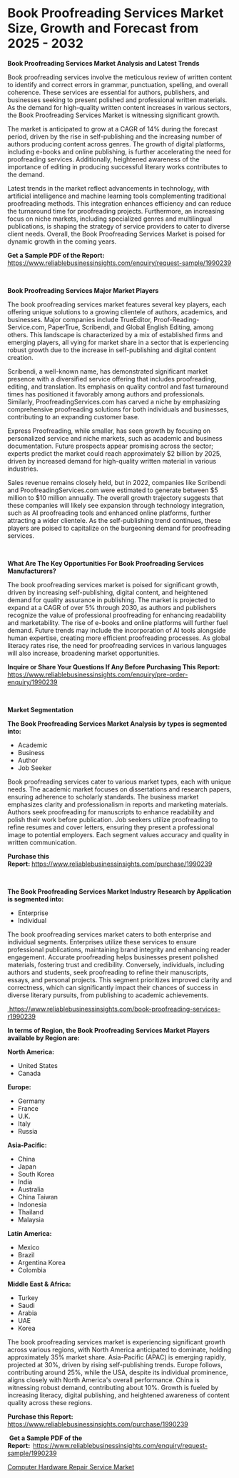 <p><h1>Book Proofreading Services Market Size, Growth and Forecast from 2025 - 2032</h1></p><p><strong>Book Proofreading Services Market Analysis and Latest Trends</strong></p>
<p><p>Book proofreading services involve the meticulous review of written content to identify and correct errors in grammar, punctuation, spelling, and overall coherence. These services are essential for authors, publishers, and businesses seeking to present polished and professional written materials. As the demand for high-quality written content increases in various sectors, the Book Proofreading Services Market is witnessing significant growth.</p><p>The market is anticipated to grow at a CAGR of 14% during the forecast period, driven by the rise in self-publishing and the increasing number of authors producing content across genres. The growth of digital platforms, including e-books and online publishing, is further accelerating the need for proofreading services. Additionally, heightened awareness of the importance of editing in producing successful literary works contributes to the demand.</p><p>Latest trends in the market reflect advancements in technology, with artificial intelligence and machine learning tools complementing traditional proofreading methods. This integration enhances efficiency and can reduce the turnaround time for proofreading projects. Furthermore, an increasing focus on niche markets, including specialized genres and multilingual publications, is shaping the strategy of service providers to cater to diverse client needs. Overall, the Book Proofreading Services Market is poised for dynamic growth in the coming years.</p></p>
<p><strong>Get a Sample PDF of the Report:&nbsp;</strong> <a href="https://www.reliablebusinessinsights.com/enquiry/request-sample/1990239?utm_campaign=2279&utm_medium=2&utm_source=Github&utm_content=ia&utm_term=10032025&utm_id=book-proofreading-services">https://www.reliablebusinessinsights.com/enquiry/request-sample/1990239</a></p>
<p>&nbsp;</p>
<p><strong>Book Proofreading Services Major Market Players</strong></p>
<p><p>The book proofreading services market features several key players, each offering unique solutions to a growing clientele of authors, academics, and businesses. Major companies include TrueEditor, Proof-Reading-Service.com, PaperTrue, Scribendi, and Global English Editing, among others. This landscape is characterized by a mix of established firms and emerging players, all vying for market share in a sector that is experiencing robust growth due to the increase in self-publishing and digital content creation.</p><p>Scribendi, a well-known name, has demonstrated significant market presence with a diversified service offering that includes proofreading, editing, and translation. Its emphasis on quality control and fast turnaround times has positioned it favorably among authors and professionals. Similarly, ProofreadingServices.com has carved a niche by emphasizing comprehensive proofreading solutions for both individuals and businesses, contributing to an expanding customer base.</p><p>Express Proofreading, while smaller, has seen growth by focusing on personalized service and niche markets, such as academic and business documentation. Future prospects appear promising across the sector; experts predict the market could reach approximately $2 billion by 2025, driven by increased demand for high-quality written material in various industries.</p><p>Sales revenue remains closely held, but in 2022, companies like Scribendi and ProofreadingServices.com were estimated to generate between $5 million to $10 million annually. The overall growth trajectory suggests that these companies will likely see expansion through technology integration, such as AI proofreading tools and enhanced online platforms, further attracting a wider clientele. As the self-publishing trend continues, these players are poised to capitalize on the burgeoning demand for proofreading services.</p></p>
<p>&nbsp;</p>
<p><strong>What Are The Key Opportunities For Book Proofreading Services Manufacturers?</strong></p>
<p><p>The book proofreading services market is poised for significant growth, driven by increasing self-publishing, digital content, and heightened demand for quality assurance in publishing. The market is projected to expand at a CAGR of over 5% through 2030, as authors and publishers recognize the value of professional proofreading for enhancing readability and marketability. The rise of e-books and online platforms will further fuel demand. Future trends may include the incorporation of AI tools alongside human expertise, creating more efficient proofreading processes. As global literacy rates rise, the need for proofreading services in various languages will also increase, broadening market opportunities.</p></p>
<p><strong>Inquire or Share Your Questions If Any Before Purchasing This Report:</strong> <a href="https://www.reliablebusinessinsights.com/enquiry/pre-order-enquiry/1990239?utm_campaign=2279&utm_medium=2&utm_source=Github&utm_content=ia&utm_term=10032025&utm_id=book-proofreading-services">https://www.reliablebusinessinsights.com/enquiry/pre-order-enquiry/1990239</a></p>
<p>&nbsp;</p>
<p><strong>Market Segmentation</strong></p>
<p><strong>The Book Proofreading Services Market Analysis by types is segmented into:</strong></p>
<p><ul><li>Academic</li><li>Business</li><li>Author</li><li>Job Seeker</li></ul></p>
<p><p>Book proofreading services cater to various market types, each with unique needs. The academic market focuses on dissertations and research papers, ensuring adherence to scholarly standards. The business market emphasizes clarity and professionalism in reports and marketing materials. Authors seek proofreading for manuscripts to enhance readability and polish their work before publication. Job seekers utilize proofreading to refine resumes and cover letters, ensuring they present a professional image to potential employers. Each segment values accuracy and quality in written communication.</p></p>
<p><strong>Purchase this Report:&nbsp;</strong><a href="https://www.reliablebusinessinsights.com/purchase/1990239?utm_campaign=2279&utm_medium=2&utm_source=Github&utm_content=ia&utm_term=10032025&utm_id=book-proofreading-services">https://www.reliablebusinessinsights.com/purchase/1990239</a></p>
<p>&nbsp;</p>
<p><strong>The Book Proofreading Services Market Industry Research by Application is segmented into:</strong></p>
<p><ul><li>Enterprise</li><li>Individual</li></ul></p>
<p><p>The book proofreading services market caters to both enterprise and individual segments. Enterprises utilize these services to ensure professional publications, maintaining brand integrity and enhancing reader engagement. Accurate proofreading helps businesses present polished materials, fostering trust and credibility. Conversely, individuals, including authors and students, seek proofreading to refine their manuscripts, essays, and personal projects. This segment prioritizes improved clarity and correctness, which can significantly impact their chances of success in diverse literary pursuits, from publishing to academic achievements.</p></p>
<p><a href="https://www.reliablebusinessinsights.com/book-proofreading-services-r1990239?utm_campaign=2279&utm_medium=2&utm_source=Github&utm_content=ia&utm_term=10032025&utm_id=book-proofreading-services">&nbsp;https://www.reliablebusinessinsights.com/book-proofreading-services-r1990239</a></p>
<p><strong>In terms of Region, the Book Proofreading Services Market Players available by Region are:</strong></p>
<p>
    <p> <strong> North America: </strong>
        <ul>
            <li>United States</li>
            <li>Canada</li>
        </ul>
        </p> 
    <p> <strong> Europe: </strong>
        <ul>
            <li>Germany</li>
            <li>France</li>
            <li>U.K.</li>
            <li>Italy</li>
            <li>Russia</li>
        </ul>
        </p> 
    <p> <strong> Asia-Pacific: </strong>
        <ul>
            <li>China</li>
            <li>Japan</li>
            <li>South Korea</li>
            <li>India</li>
            <li>Australia</li>
            <li>China Taiwan</li>
            <li>Indonesia</li>
            <li>Thailand</li>
            <li>Malaysia</li>
        </ul>
        </p> 
    <p> <strong> Latin America: </strong>
        <ul>
            <li>Mexico</li>
            <li>Brazil</li>
            <li>Argentina Korea</li>
            <li>Colombia</li>
        </ul>
        </p> 
    <p> <strong> Middle East & Africa: </strong>
        <ul>
            <li>Turkey</li>
            <li>Saudi</li>
            <li>Arabia</li>
            <li>UAE</li>
            <li>Korea</li>
        </ul>
    </p>
    </p>
<p><p>The book proofreading services market is experiencing significant growth across various regions, with North America anticipated to dominate, holding approximately 35% market share. Asia-Pacific (APAC) is emerging rapidly, projected at 30%, driven by rising self-publishing trends. Europe follows, contributing around 25%, while the USA, despite its individual prominence, aligns closely with North America's overall performance. China is witnessing robust demand, contributing about 10%. Growth is fueled by increasing literacy, digital publishing, and heightened awareness of content quality across these regions.</p></p>
<p><strong>Purchase this Report: </strong><a href="https://www.reliablebusinessinsights.com/purchase/1990239?utm_campaign=2279&utm_medium=2&utm_source=Github&utm_content=ia&utm_term=10032025&utm_id=book-proofreading-services">https://www.reliablebusinessinsights.com/purchase/1990239</a></p>
<p>&nbsp;<strong>Get a Sample PDF of the Report:&nbsp;&nbsp;</strong><a href="https://www.reliablebusinessinsights.com/enquiry/request-sample/1990239?utm_campaign=2279&utm_medium=2&utm_source=Github&utm_content=ia&utm_term=10032025&utm_id=book-proofreading-services">https://www.reliablebusinessinsights.com/enquiry/request-sample/1990239</a></p>
<p><strong></strong></p>
<p><p><a href="https://github.com/FosterFahey91/Market-Research-Report-List-1/blob/main/computer-hardware-repair-service-market.md?utm_campaign=2279&utm_medium=2&utm_source=Github&utm_content=ia&utm_term=10032025&utm_id=book-proofreading-services">Computer Hardware Repair Service Market</a></p></p>